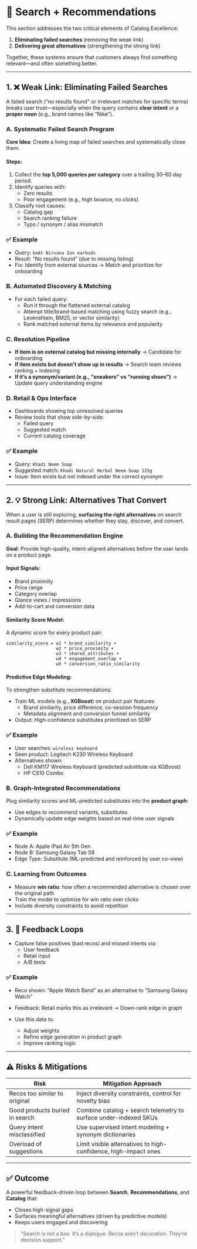 # 🔎 Search + Recommendations

This section addresses the two critical elements of Catalog Excellence:

1. **Eliminating failed searches** (removing the weak link)
2. **Delivering great alternatives** (strengthening the strong link)

Together, these systems ensure that customers always find something relevant—and often something better.

---

## 1. ❌ Weak Link: Eliminating Failed Searches

A failed search ("no results found" or irrelevant matches for specific terms) breaks user trust—especially when the query contains **clear intent** or a **proper noun** (e.g., brand names like “Nike”).

### A. Systematic Failed Search Program

**Core Idea**: Create a living map of failed searches and systematically close them.

#### Steps:
1. Collect the **top 5,000 queries per category** over a trailing 30–60 day period.
2. Identify queries with:
   - Zero results
   - Poor engagement (e.g., high bounce, no clicks)
3. Classify root causes:
   - Catalog gap
   - Search ranking failure
   - Typo / synonym / alias mismatch

### ✅ Example
- Query: `boAt Nirvana Ion earbuds`
- Result: “No results found” (due to missing listing)
- Fix: Identify from external sources → Match and prioritize for onboarding

### B. Automated Discovery & Matching

- For each failed query:
  - Run it through the flattened external catalog
  - Attempt title/brand-based matching using fuzzy search (e.g., Levenshtein, BM25, or vector similarity)
  - Rank matched external items by relevance and popularity

### C. Resolution Pipeline

- **If item is on external catalog but missing internally** → Candidate for onboarding
- **If item exists but doesn’t show up in results** → Search team reviews ranking + indexing
- **If it’s a synonym/variant (e.g., “sneakers” vs “running shoes”)** → Update query understanding engine

### D. Retail & Ops Interface

- Dashboards showing top unresolved queries
- Review tools that show side-by-side:
  - Failed query
  - Suggested match
  - Current catalog coverage

### ✅ Example
- Query: `Khadi Neem Soap`
- Suggested match: `Khadi Natural Herbal Neem Soap 125g`
- Issue: Item exists but not indexed under the correct synonym

---

## 2. 💡 Strong Link: Alternatives That Convert

When a user is still exploring, **surfacing the right alternatives** on search result pages (SERP) determines whether they stay, discover, and convert.

### A. Building the Recommendation Engine

**Goal**: Provide high-quality, intent-aligned alternatives before the user lands on a product page.

#### Input Signals:
- Brand proximity
- Price range
- Category overlap
- Glance views / impressions
- Add-to-cart and conversion data

#### Similarity Score Model:
A dynamic score for every product pair:
```
similarity_score = w1 * brand_similarity +
                   w2 * price_proximity +
                   w3 * shared_attributes +
                   w4 * engagement_overlap +
                   w5 * conversion_ratio_similarity
```

#### Predictive Edge Modeling:
To strengthen substitute recommendations:
- Train ML models (e.g., **XGBoost**) on product pair features:
  - Brand similarity, price difference, co-session frequency
  - Metadata alignment and conversion funnel similarity
- Output: High-confidence substitutes prioritized on SERP

### ✅ Example
- User searches: `wireless keyboard`
- Seen product: Logitech K230 Wireless Keyboard
- Alternatives shown:
  - Dell KM117 Wireless Keyboard (predicted substitute via XGBoost)
  - HP CS10 Combo

### B. Graph-Integrated Recommendations

Plug similarity scores and ML-predicted substitutes into the **product graph**:
- Use edges to recommend variants, substitutes
- Dynamically update edge weights based on real-time user signals

### ✅ Example
- Node A: Apple iPad Air 5th Gen
- Node B: Samsung Galaxy Tab S8
- Edge Type: Substitute (ML-predicted and reinforced by user co-view)

### C. Learning from Outcomes

- Measure **win ratio**: how often a recommended alternative is chosen over the original path
- Train the model to optimize for win ratio over clicks
- Include diversity constraints to avoid repetition

---

## 3. 🔁 Feedback Loops

- Capture false positives (bad recos) and missed intents via:
  - User feedback
  - Retail input
  - A/B tests

### ✅ Example
- Reco shown: “Apple Watch Band” as an alternative to “Samsung Galaxy Watch”
- Feedback: Retail marks this as irrelevant → Down-rank edge in graph

- Use this data to:
  - Adjust weights
  - Refine edge generation in product graph
  - Improve ranking logic

---

## ⚠️ Risks & Mitigations

| Risk                                 | Mitigation Approach                                        |
|--------------------------------------|-------------------------------------------------------------|
| Recos too similar to original        | Inject diversity constraints, control for novelty bias     |
| Good products buried in search       | Combine catalog + search telemetry to surface under-indexed SKUs |
| Query intent misclassified           | Use supervised intent modeling + synonym dictionaries       |
| Overload of suggestions              | Limit visible alternatives to high-confidence, high-impact ones |

---

## ✅ Outcome

A powerful feedback-driven loop between **Search**, **Recommendations**, and **Catalog** that:
- Closes high-signal gaps
- Surfaces meaningful alternatives (driven by predictive models)
- Keeps users engaged and discovering

> “Search is not a box. It’s a dialogue. Recos aren’t decoration. They’re decision support.”
